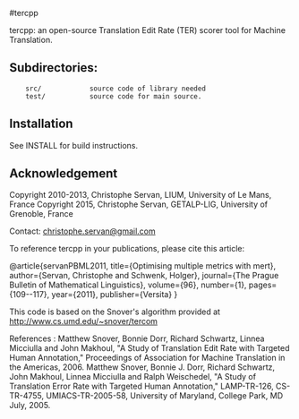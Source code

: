 #tercpp

tercpp: an open-source Translation Edit Rate (TER) scorer tool for Machine Translation.

## Subdirectories:

		src/			source code of library needed
		test/			source code for main source.


## Installation
		
See INSTALL for build instructions.

## Acknowledgement 

Copyright 2010-2013, Christophe Servan, LIUM, University of Le Mans, France
Copyright 2015, Christophe Servan, GETALP-LIG, University of Grenoble, France

Contact: christophe.servan@gmail.com


To reference tercpp in your publications, please cite this article:

@article{servanPBML2011,
  title={Optimising multiple metrics with mert},
  author={Servan, Christophe and Schwenk, Holger},
  journal={The Prague Bulletin of Mathematical Linguistics},
  volume={96},
  number={1},
  pages={109--117},
  year={2011},
  publisher={Versita}
}

This code is based on the Snover's algorithm provided at http://www.cs.umd.edu/~snover/tercom

References : 
Matthew Snover, Bonnie Dorr, Richard Schwartz, Linnea Micciulla and John Makhoul, "A Study of Translation Edit Rate with Targeted Human Annotation," Proceedings of Association for Machine Translation in the Americas, 2006. 
Matthew Snover, Bonnie J. Dorr, Richard Schwartz, John Makhoul, Linnea Micciulla and Ralph Weischedel, "A Study of Translation Error Rate with Targeted Human Annotation," LAMP-TR-126, CS-TR-4755, UMIACS-TR-2005-58, University of Maryland, College Park, MD July, 2005.
 
